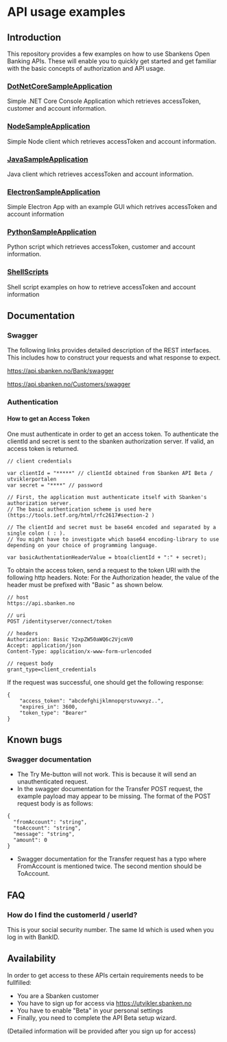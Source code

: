 # API usage examples

## Introduction

This repository provides a few examples on how to use Sbankens Open Banking APIs. These will enable you to quickly get started and get familiar with the basic concepts of authorization and API usage.

### [DotNetCoreSampleApplication](./DotNetCoreSampleApplication/)

Simple .NET Core Console Application which retrieves accessToken, customer and account information.

### [NodeSampleApplication](./NodeSampleApplication/)
Simple Node client which retrieves accessToken and account information.

### [JavaSampleApplication](./JavaSampleApplication/)
Java client which retrieves accessToken and account information.

### [ElectronSampleApplication](./ElectronSampleApplication/)
Simple Electron App with an example GUI which retrives accessToken and account information

### [PythonSampleApplication](./PythonSampleApplication/)
Python script which retrieves accessToken, customer and account information.

### [ShellScripts](./ShellScripts/)
Shell script examples on how to retrieve accessToken and account information


## Documentation 

### Swagger

The following links provides detailed description of the REST interfaces. This includes how to construct your requests and what response to expect.


https://api.sbanken.no/Bank/swagger

https://api.sbanken.no/Customers/swagger

### Authentication

#### How to get an Access Token

One must authenticate in order to get an access token. To authenticate the clientId and secret is sent to the sbanken authorization server. If valid, an access token is returned. 

```
// client credentials

var clientId = "*****" // clientId obtained from Sbanken API Beta / utviklerportalen
var secret = "****" // password

// First, the application must authenticate itself with Sbanken's authorization server.
// The basic authentication scheme is used here (https://tools.ietf.org/html/rfc2617#section-2 ) 

// The clientId and secret must be base64 encoded and separated by a single colon ( : ).
// You might have to investigate which base64 encoding-library to use depending on your choice of programming language.

var basicAuthentationHeaderValue = btoa(clientId + ":" + secret);
```

To obtain the access token, send a request to the token URI with the following http headers. 
Note: For the Authorization header, the value of the header must be prefixed with  "Basic " as shown below.

```
// host
https://api.sbanken.no

// uri
POST /identityserver/connect/token  

// headers
Authorization: Basic Y2xpZW50aWQ6c2VjcmV0
Accept: application/json  
Content-Type: application/x-www-form-urlencoded

// request body
grant_type=client_credentials  
```

If the request was successful, one should get the following response:

```
{
    "access_token": "abcdefghijklmnopqrstuvwxyz..",
    "expires_in": 3600,
    "token_type": "Bearer"
}
```



## Known bugs

### Swagger documentation

* The Try Me-button will not work. This is because it will send an unauthenticated request.
* In the swagger documentation for the Transfer POST request, the example payload may appear to be missing. The format of the POST request body is as follows:

```
{
  "fromAccount": "string",
  "toAccount": "string",
  "message": "string",
  "amount": 0
}
```
* Swagger documentation for the Transfer request has a typo where FromAccount is mentioned twice. The second mention should be ToAccount.

## FAQ

### How do I find the customerId / userId?

This is your social security number. The same Id which is used when you log in with BankID.


## Availability

In order to get access to these APIs certain requirements needs to be fullfilled:
* You are a Sbanken customer
* You have to sign up for access via https://utvikler.sbanken.no
* You have to enable "Beta" in your personal settings
* Finally, you need to complete the API Beta setup wizard.

(Detailed information will be provided after you sign up for access)




